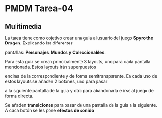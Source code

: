 # PMDM Tarea-04
## Mulitimedia

La tarea tiene como objetivo crear una guia al usuario del juego **Spyro the Dragon**. Explicando las diferentes </p>
pantallas: **Personajes, Mundos y Coleccionables**.</p>

Para esta guia se crean principalmente 3 layouts, uno para cada pantalla mencionada. Estos layouts irán superpuestos</p>
encima de la correspondiente y de forma semitransparente. En cada uno de estos layouts se añaden 2 botones, uno para pasar</p>
a la siguiente pantalla de la guia y otro para abandonarla e irse al juego de forma directa.

Se añaden __transiciones__ para pasar de una pantalla de la guia a la siguiente. A cada botón se les pone __efectos de sonido__ </p>


